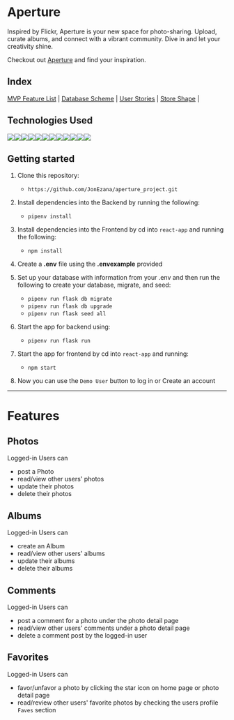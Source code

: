 # Aperture

Inspired by Flickr, Aperture is your new space for photo-sharing. Upload, curate albums, and connect with a vibrant community. Dive in and let your creativity shine.

Checkout out [Aperture](https://aperture-6ohc.onrender.com/) and find your inspiration.

## Index

[MVP Feature List](https://github.com/JonEzana/aperture_project/wiki/Features) |
[Database Scheme](https://github.com/JonEzana/aperture_project/wiki/DB-Schema-Diagram-&-Schema) |
[User Stories](https://github.com/JonEzana/aperture_project/wiki/User-Stories) |
[Store Shape](https://github.com/JonEzana/aperture_project/wiki/Store-Shape) |

## Technologies Used

<img src="https://img.shields.io/badge/Python-3776AB?style=for-the-badge&logo=python&logoColor=white" /><img src="https://img.shields.io/badge/JavaScript-323330?style=for-the-badge&logo=javascript&logoColor=F7DF1E" /><img src="https://img.shields.io/badge/PostgreSQL-316192?style=for-the-badge&logo=postgresql&logoColor=white" /><img src="https://img.shields.io/badge/HTML5-E34F26?style=for-the-badge&logo=html5&logoColor=white" /><img src="https://img.shields.io/badge/CSS3-1572B6?style=for-the-badge&logo=css3&logoColor=white" /><img src="https://img.shields.io/badge/React-20232A?style=for-the-badge&logo=react&logoColor=61DAFB" /><img src="https://img.shields.io/badge/Redux-593D88?style=for-the-badge&logo=redux&logoColor=white" /><img src="https://img.shields.io/badge/Flask-000000?style=for-the-badge&logo=flask&logoColor=white"/><img src="https://img.shields.io/badge/Amazon_AWS-232F3E?style=for-the-badge&logo=amazon-aws&logoColor=white" /><img src="https://img.shields.io/badge/Render-46E3B7.svg?style=for-the-badge&logo=Render&logoColor=white" /><img src="https://img.shields.io/badge/Jinja-B41717.svg?style=for-the-badge&logo=Jinja&logoColor=white" /><img src="https://img.shields.io/badge/GitHub-181717.svg?style=for-the-badge&logo=GitHub&logoColor=white" />


## Getting started
1. Clone this repository:
    * `https://github.com/JonEzana/aperture_project.git`

2. Install dependencies into the Backend by running the following:
    * `pipenv install`

3. Install dependencies into the Frontend by cd into `react-app` and running the following:
    * `npm install`

4. Create a **.env** file using the **.envexample** provided

5. Set up your database with information from your .env and then run the following to create your database, migrate, and seed:
    * `pipenv run flask db migrate`
    * `pipenv run flask db upgrade`
    * `pipenv run flask seed all`


6. Start the app for backend using:
    * `pipenv run flask run`

7. Start the app for frontend by cd into `react-app` and running:
    * `npm start`

8. Now you can use the `Demo User` button to log in or Create an account

***

# Features

## Photos
Logged-in Users can
* post a Photo
* read/view other users' photos
* update their photos
* delete their photos

## Albums
Logged-in Users can
* create an Album
* read/view other users' albums
* update their albums
* delete their albums

## Comments
Logged-in Users can
* post a comment for a photo under the photo detail page
* read/view other users' comments under a photo detail page
* delete a comment post by the logged-in user

## Favorites
Logged-in Users can
* favor/unfavor a photo by clicking the star icon on home page or photo detail page
* read/review other users' favorite photos by checking the users profile `Faves` section

